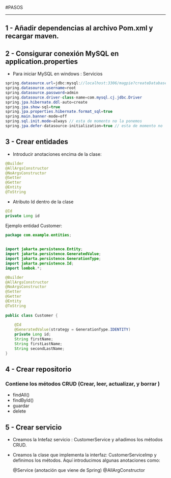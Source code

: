 #PASOS
____________

## 1 - Añadir dependencias al archivo Pom.xml y recargar maven.
## 2 - Consigurar conexión MySQL en application.properties
- Para iniciar MySQL en windows : Servicios
```java
spring.datasource.url=jdbc:mysql://localhost:3306/magpie?createDatabaseIfNotExist=true
spring.datasource.username=root
spring.datasource.password=admin
spring.datasource.driver-class-name=com.mysql.cj.jdbc.Driver
spring.jpa.hibernate.ddl-auto=create
spring.jpa.show-sql=true
spring.jpa.properties.hibernate.format_sql=true
spring.main.banner-mode=off
spring.sql.init.mode=always // esta de momento no la ponemos
spring.jpa.defer-datasource-initialization=true // esta de momento no 
```

## 3 - Crear entidades
-  Introducir anotaciones encima de la clase:
```java
@Builder  
@AllArgsConstructor  
@NoArgsConstructor  
@Setter  
@Getter  
@Entity  
@ToString
```

- Atributo Id dentro de la clase
```java
@Id
private Long id
```

Ejemplo entidad Customer:

```java
package com.example.entities;  
  
  
import jakarta.persistence.Entity;  
import jakarta.persistence.GeneratedValue;  
import jakarta.persistence.GenerationType;  
import jakarta.persistence.Id;  
import lombok.*;

@Builder  
@AllArgsConstructor  
@NoArgsConstructor  
@Setter  
@Getter  
@Entity  
@ToString  
  
public class Customer {  
  
    @Id  
    @GeneratedValue(strategy = GenerationType.IDENTITY)  
    private Long id;  
    String firstName;  
    String firstLastName;  
    String secondLastName;  
}
```


## 4 - Crear repositorio

### Contiene los métodos CRUD (Crear, leer, actualizar, y borrar )
+ findAll()
+ findById()
+ guardar
+ delete
## 5 - Crear servicio

+ Creamos la Intefaz servicio : CustomerService y añadimos los métodos CRUD.
+ Creamos la clase que implementa la interfaz: CustomerServiceImp y definimos los métodos.
	Aquí introducimos algunas anotaciones como:
	
	@Service (anotación que viene de Spring)
	@AllArgConstructor








